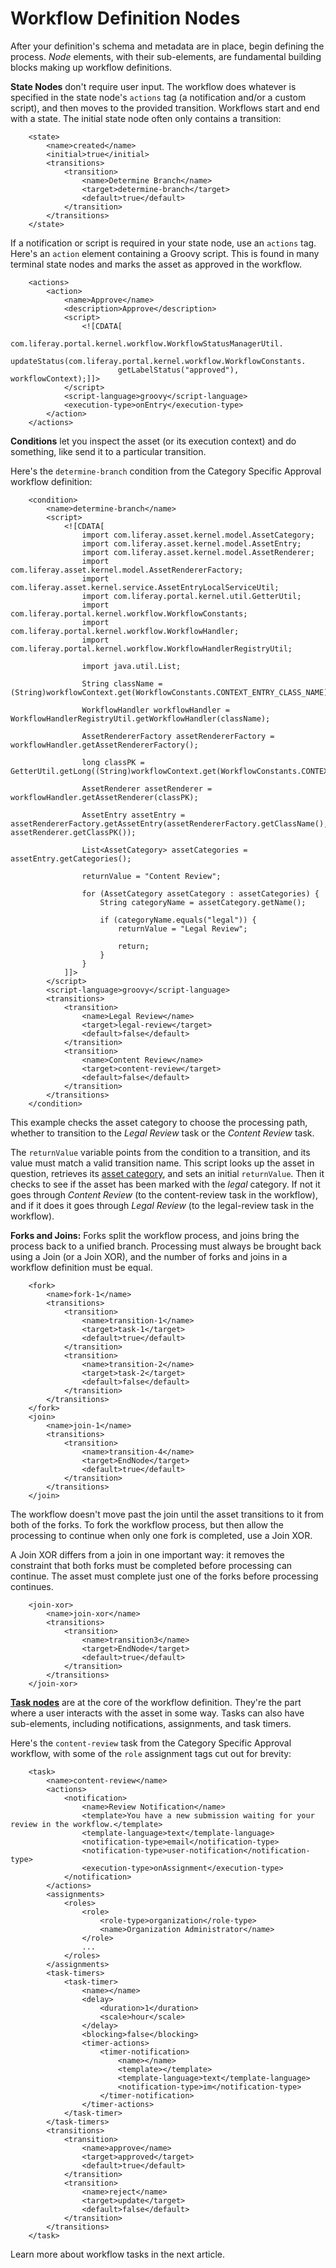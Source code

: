 # Workflow Definition Nodes [](id=workflow-definition-nodes)

After your definition's schema and metadata are in place, begin defining the
process. *Node* elements, with their sub-elements, are fundamental building
blocks making up workflow definitions.

**State Nodes** don't require user input. The workflow does whatever is specified
in the state node's `actions` tag (a notification and/or a custom script),
and then moves to the provided transition. Workflows start and end with a
state. The initial state node often only contains a transition: 

        <state>
            <name>created</name>
            <initial>true</initial>
            <transitions>
                <transition>
                    <name>Determine Branch</name>
                    <target>determine-branch</target>
                    <default>true</default>
                </transition>
            </transitions>
        </state>

If a notification or script is required in your state node, use an `actions`
tag. Here's an `action` element containing a Groovy script. This is found in
many terminal state nodes and marks the asset as approved in the workflow.

        <actions>
			<action>
				<name>Approve</name>
				<description>Approve</description>
				<script>
					<![CDATA[
                    com.liferay.portal.kernel.workflow.WorkflowStatusManagerUtil.
                        updateStatus(com.liferay.portal.kernel.workflow.WorkflowConstants.     
                            getLabelStatus("approved"), workflowContext);]]>
				</script>
				<script-language>groovy</script-language>
				<execution-type>onEntry</execution-type>
			</action>
		</actions>

**Conditions** let you inspect the asset (or its execution context) and do
something, like send it to a particular transition.

Here's the `determine-branch` condition from the Category Specific Approval
workflow definition:

        <condition>
            <name>determine-branch</name>
            <script>
                <![CDATA[
                    import com.liferay.asset.kernel.model.AssetCategory;
                    import com.liferay.asset.kernel.model.AssetEntry;
                    import com.liferay.asset.kernel.model.AssetRenderer;
                    import com.liferay.asset.kernel.model.AssetRendererFactory;
                    import com.liferay.asset.kernel.service.AssetEntryLocalServiceUtil;
                    import com.liferay.portal.kernel.util.GetterUtil;
                    import com.liferay.portal.kernel.workflow.WorkflowConstants;
                    import com.liferay.portal.kernel.workflow.WorkflowHandler;
                    import com.liferay.portal.kernel.workflow.WorkflowHandlerRegistryUtil;

                    import java.util.List;

                    String className = (String)workflowContext.get(WorkflowConstants.CONTEXT_ENTRY_CLASS_NAME);

                    WorkflowHandler workflowHandler = WorkflowHandlerRegistryUtil.getWorkflowHandler(className);

                    AssetRendererFactory assetRendererFactory = workflowHandler.getAssetRendererFactory();

                    long classPK = GetterUtil.getLong((String)workflowContext.get(WorkflowConstants.CONTEXT_ENTRY_CLASS_PK));

                    AssetRenderer assetRenderer = workflowHandler.getAssetRenderer(classPK);

                    AssetEntry assetEntry = assetRendererFactory.getAssetEntry(assetRendererFactory.getClassName(), assetRenderer.getClassPK());

                    List<AssetCategory> assetCategories = assetEntry.getCategories();

                    returnValue = "Content Review";

                    for (AssetCategory assetCategory : assetCategories) {
                        String categoryName = assetCategory.getName();

                        if (categoryName.equals("legal")) {
                            returnValue = "Legal Review";

                            return;
                        }
                    }
                ]]>
            </script>
            <script-language>groovy</script-language>
            <transitions>
                <transition>
                    <name>Legal Review</name>
                    <target>legal-review</target>
                    <default>false</default>
                </transition>
                <transition>
                    <name>Content Review</name>
                    <target>content-review</target>
                    <default>false</default>
                </transition>
            </transitions>
        </condition>

This example checks the asset category to choose the processing path, whether to
transition to the *Legal Review* task or the *Content Review* task.

The `returnValue` variable points from the condition to a transition, and its
value must match a valid transition name. This script looks up the asset in
question, retrieves its 
[asset category](/discover/portal/-/knowledge_base/7-0/organizing-content-with-tags-and-categories#defining-categories-for-content),
and sets an initial `returnValue`. Then it checks to see if the asset has been
marked with the *legal* category. If not it goes through *Content Review* (to
the content-review task in the workflow), and if it does it goes through *Legal
Review* (to the legal-review task in the workflow).

**Forks and Joins:** Forks split the workflow process, and joins bring the
process back to a unified branch. Processing must always be brought back using
a Join (or a Join XOR), and the number of forks and joins in a workflow
definition must be equal.

        <fork>
            <name>fork-1</name>
            <transitions>
                <transition>
                    <name>transition-1</name>
                    <target>task-1</target>
                    <default>true</default>
                </transition>
                <transition>
                    <name>transition-2</name>
                    <target>task-2</target>
                    <default>false</default>
                </transition>
            </transitions>
        </fork>
        <join>
            <name>join-1</name>
            <transitions>
                <transition>
                    <name>transition-4</name>
                    <target>EndNode</target>
                    <default>true</default>
                </transition>
            </transitions>
        </join>

The workflow doesn't move past the join until the asset transitions to it
from both of the forks. To fork the workflow process, but then allow the
processing to continue when only one fork is completed, use a Join XOR.

A Join XOR differs from a join in one important way: it removes the constraint
that both forks must be completed before processing can continue. The asset
must complete just one of the forks before processing continues.

        <join-xor>
            <name>join-xor</name>
            <transitions>
                <transition>
                    <name>transition3</name>
                    <target>EndNode</target>
                    <default>true</default>
                </transition>
            </transitions>
        </join-xor>

[**Task nodes**](/develop/tutorials/-/knowledge_base/7-1/workflow-task-nodes) 
are at the core of the workflow definition. They're the part where a user
interacts with the asset in some way. Tasks can also have sub-elements,
including notifications, assignments, and task timers.

Here's the `content-review` task from the Category Specific Approval
workflow, with some of the `role` assignment tags cut out for brevity:

        <task>
            <name>content-review</name>
            <actions>
                <notification>
                    <name>Review Notification</name>
                    <template>You have a new submission waiting for your review in the workflow.</template>
                    <template-language>text</template-language>
                    <notification-type>email</notification-type>
                    <notification-type>user-notification</notification-type>
                    <execution-type>onAssignment</execution-type>
                </notification>
            </actions>
            <assignments>
                <roles>
                    <role>
                        <role-type>organization</role-type>
                        <name>Organization Administrator</name>
                    </role>
                    ...
                </roles>
            </assignments>
            <task-timers>
                <task-timer>
                    <name></name>
                    <delay>
                        <duration>1</duration>
                        <scale>hour</scale>
                    </delay>
                    <blocking>false</blocking>
                    <timer-actions>
                        <timer-notification>
                            <name></name>
                            <template></template>
                            <template-language>text</template-language>
                            <notification-type>im</notification-type>
                        </timer-notification>
                    </timer-actions>
                </task-timer>
            </task-timers>
            <transitions>
                <transition>
                    <name>approve</name>
                    <target>approved</target>
                    <default>true</default>
                </transition>
                <transition>
                    <name>reject</name>
                    <target>update</target>
                    <default>false</default>
                </transition>
            </transitions>
        </task>

Learn more about workflow tasks in the next article.
